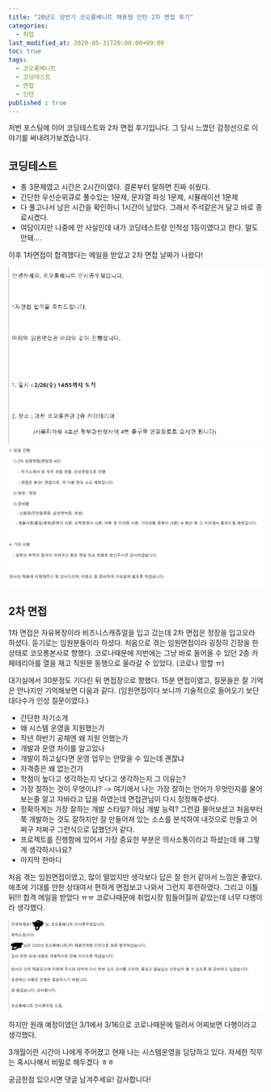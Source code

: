 ```yaml
---
title: "20년도 상반기 코오롱베니트 채용형 인턴 2차 면접 후기"
categories: 
  - 취업
last_modified_at: 2020-05-31T20:00:00+09:00
toc: true
tags: 
  - 코오롱베니트
  - 코딩테스트
  - 면접
  - 인턴
published : true
---
```


저번 포스팅에 이어 코딩테스트와 2차 면접 후기입니다. 그 당시 느꼈던 감정선으로 이야기를 써내려가보겠습니다.

## 코딩테스트 

- 총 3문제였고 시간은 2시간이였다. 결론부터 말하면 진짜 쉬웠다. 
- 간단한 우선순위큐로 풀수있는 1문제, 문자열 파싱 1문제, 시뮬레이션 1문제
- 다 풀고나서 남은 시간을 확인하니 1시간이 남았다. 그래서 주석같은거 달고 바로 종료시켰다. 
- 여담이지만 나중에 안 사실인데 내가 코딩테스트랑 인적성 1등이였다고 한다. 말도안돼....


이후 1차면접이 합격했다는 메일을 받았고 2차 면접 날짜가 나왔다! 

![1차 면접1](/assets/images/면접/코오롱_1차면접_합격.png)
![1차 면접2](/assets/images/면접/코오롱_1차면접_합격2.png)


## 2차 면접 

1차 면접은 자유복장이라 비즈니스캐쥬얼을 입고 갔는데 2차 면접은 정장을 입고오라 하셨다. 듣기로는 임원분들이라 하셨다. 처음으로 겪는 임원면접이라 굉장히 긴장을 한 상태로 코오롱본사로 향했다. 코로나때문에 저번에는 그냥 바로 들어올 수 있던 2층 카페테리아를 열을 재고 직원분 동행으로 올라갈 수 있었다. (코로나 망할 ㅠ)

대기실에서 30분정도 기다린 뒤 면접장으로 향했다. 15분 면접이였고, 질문들은 잘 기억은 안나지만 기억해보면 다음과 같다. (임원면접이다 보니까 기술적으로 들어오기 보단 대다수가 인성 질문이였다.)
  

  - 간단한 자기소개 
  - 왜 시스템 운영을 지원했는가
  - 작년 하반기 공채엔 왜 지원 안했는가
  - 개발과 운영 차이를 알고있나
  - 개발이 하고싶다면 운영 업무는 안맞을 수 있는데 괜찮냐
  - 자격증은 왜 없는건가
  - 학점이 높다고 생각하는지 낮다고 생각하는지 그 이유는?
  - 가장 잘하는 것이 무엇이냐? -> 여기에서 나는 가장 잘하는 언어가 무엇인지를 물어보는줄 알고 자바라고 답을 하였는데 면접관님이 다시 정정해주셨다. 
  - 정확하게는 가장 잘하는 개발 스타일? 아님 개발 능력? 그런걸 물어보셨고 처음부터 쭉 개발하는 것도 잘하지만 잘 만들어져 있는 소스를 분석하여 내것으로 만들고 어쩌구 저쩌구 그런식으로 답했던거 같다. 
  - 프로젝트를 진행함에 있어서 가장 중요한 부분은 의사소통이라고 하셨는데 왜 그렇게 생각하시나요?
  - 마지막 한마디 


처음 겪는 임원면접이였고, 많이 떨었지만 생각보다 답은 잘 한거 같아서 느낌은 좋았다. 애초에 기대를 안한 상태여서 편하게 면접보고 나와서 그런지 후련하였다. 그리고 이틀뒤!!! 합격 메일을 받았다 ㅠㅠ 코로나때문에 취업시장 힘들어질꺼 같았는데 너무 다행이라 생각했다. 

![최종](/assets/images/면접/코오롱_최종합격.png)


하지만 원래 예정이였던 3/1에서 3/16으로 코로나때문에 밀려서 어찌보면 다행이라고 생각했다. 

3개월이란 시간이 나에게 주어졌고 현재 나는 시스템운영을 담당하고 있다. 자세한 직무는 혹시나해서 비밀로 해두겠다 ㅎㅎ 

궁금한점 있으시면 댓글 남겨주세요! 감사합니다!